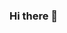 ### Hi there 👋

<!--
**jcrowley8/jcrowley8** is a ✨ _special_ ✨ repository because its `README.md` (this file) appears on your GitHub profile.

- 🌱 I’m currently learning the basics of Python
- 📫 How to reach me: email - jc0223@mix.wvu.edu
-->
